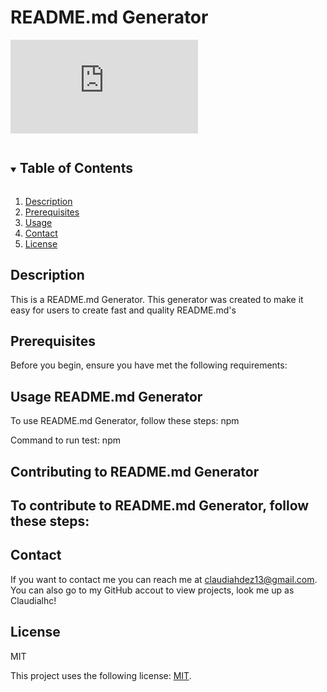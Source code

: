# README.md Generator

![GitHub repo size](https://img.shields.io/github/repo-size/scottydocs/README-template.md)

<!-- TABLE OF CONTENTS -->
<details open="open">
  <summary><h2 style="display: inline-block">Table of Contents</h2></summary>
  <ol>
    <li>
      <a href="#description">Description</a>
    </li>
    <li>
      <a href="#prerequisites">Prerequisites</a>
    </li>
    <li><a href="#usage">Usage</a></li>
    <li><a href="#contact">Contact</a></li>
    <li><a href="#license">License</a></li>
  </ol>
</details>

## Description
This is a README.md Generator. This generator was created to make it easy for users to create fast and quality README.md's
## Prerequisites

Before you begin, ensure you have met the following requirements:

## Usage README.md Generator

To use README.md Generator, follow these steps: npm
 
Command to run test: npm

## Contributing to README.md Generator

To contribute to README.md Generator, follow these steps: 
-

## Contact

If you want to contact me you can reach me at claudiahdez13@gmail.com.
You can also go to my GitHub accout to view projects, look me up as Claudialhc!

## License
MIT

This project uses the following license: [MIT](https//license.com).
